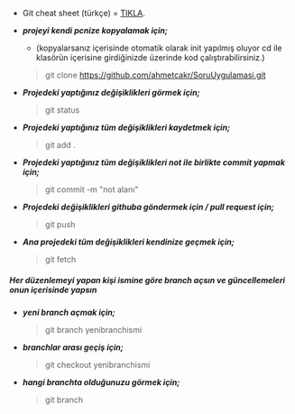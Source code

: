 * Git cheat sheet (türkçe) = [TIKLA](https://mustafadikyar.medium.com/git-github-cheatsheet-596ca9d90fa0/).
 
 
* ***projeyi kendi pcnize kopyalamak için;*** 
 
     - (kopyalarsanız içerisinde otomatik olarak init yapılmış oluyor cd ile klasörün içerisine girdiğinizde üzerinde kod çalıştırabilirsiniz.)
     
 
   > git clone https://github.com/ahmetcakr/SoruUygulamasi.git
   
   
* ***Projedeki yaptığınız değişiklikleri görmek için;***

   > git status 
   
* ***Projedeki yaptığınız tüm değişiklikleri kaydetmek için;*** 

   > git add .
   
* ***Projedeki yaptığınız tüm değişiklikleri not ile birlikte commit yapmak için;*** 

   > git commit -m "not alanı"

* ***Projedeki değişiklikleri githuba göndermek için / pull request için;*** 

   > git push
   
   
* ***Ana projedeki tüm değişiklikleri kendinize geçmek için;***    
   
   > git fetch

##### Her düzenlemeyi yapan kişi ismine göre branch açsın ve güncellemeleri onun içerisinde yapsın

* ***yeni branch açmak için;***

  > git branch yenibranchismi


* ***branchlar arası geçiş için;***
      
  > git checkout yenibranchismi

   
* ***hangi branchta olduğunuzu görmek için;***

  > git branch
